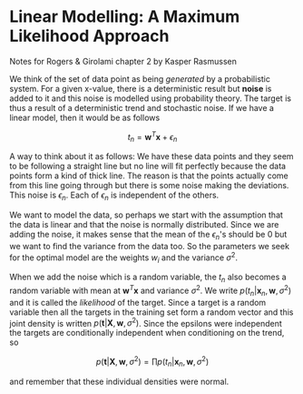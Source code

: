 # Linear Modelling: A Maximum Likelihood Approach
Notes for Rogers & Girolami chapter 2 by Kasper Rasmussen

We think of the set of data point as being *generated* by a
probabilistic system. For a given x-value, there is a deterministic
result but **noise** is added to it and this noise is modelled using
probability theory. The target is thus a result of a deterministic
trend and stochastic noise. If we have a linear model, then it
would be as follows

$$
t_n = \mathbf{w}^T\mathbf{x} + \epsilon_n
$$

A way to think about it as follows: We have these data points and
they seem to be following a straight line but no line will fit
perfectly because the data points form a kind of thick line. The
reason is that the points actually come from this line going through
but there is some noise making the deviations. This noise is $\epsilon_n$.
Each of $\epsilon_n$ is independent of the others.

We want to model the data, so perhaps we start with the assumption that
the data is linear and that the noise is normally distributed. Since
we are adding the noise, it makes sense that the mean of the $\epsilon_n$'s
should be 0 but we want to find the variance from the data too. So the
parameters we seek for the optimal model are the weights $w_i$ and the
variance $\sigma^2$.

When we add the noise which is a random variable, the $t_n$ also becomes
a random variable with mean at $\mathbf{w}^T\mathbf{x}$ and variance $\sigma^2$.
We write $p(t_n|\mathbf{x}_n, \mathbf{w}, \sigma^2)$ and it is called
the *likelihood* of the target. Since a target is a random variable then
all the targets in the training set form a random vector and this joint
density is written $p(\mathbf{t}|\mathbf{X}, \mathbf{w}, \sigma^2)$.
Since the epsilons were independent the targets are conditionally independent
when conditioning on the trend, so

$$
p(\mathbf{t}|\mathbf{X}, \mathbf{w}, \sigma^2) = \prod p(t_n|\mathbf{x}_n, \mathbf{w}, \sigma^2)
$$

and remember that these individual densities were normal.



